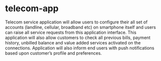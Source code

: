 # telecom-app
Telecom service application will allow users to configure their all set of accounts (landline, cellular, broadband etc) on smartphone itself and users can raise all service requests from this application interface. This application will also allow customers to check all previous bills, payment history, unbilled balance and value added services activated on the connections. Application will also inform end users with push notifications based upon customer’s profile and preferences.
